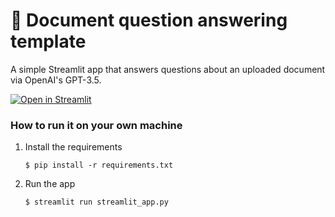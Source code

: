 # 📄 Document question answering template

A simple Streamlit app that answers questions about an uploaded document via OpenAI's GPT-3.5.

[![Open in Streamlit](https://static.streamlit.io/badges/streamlit_badge_black_white.svg)]([https://document-question-answering-template.streamlit.app/](https://document-app-jcev44f9q9.streamlit.app/))

### How to run it on your own machine

1. Install the requirements

   ```
   $ pip install -r requirements.txt
   ```

2. Run the app

   ```
   $ streamlit run streamlit_app.py
   ```
